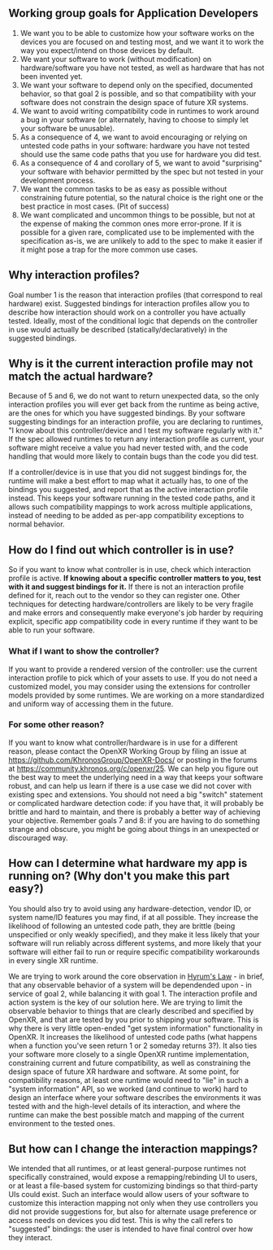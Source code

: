<!--
Copyright 2023 The Khronos Group, Inc.
SPDX-License-Identifier: CC-BY-4.0
-->

## Working group goals for Application Developers

1. We want you to be able to customize how your software works on the devices
   you are focused on and testing most, and we want it to work the way you
   expect/intend on those devices by default.
2. We want your software to work (without modification) on hardware/software you
   have not tested, as well as hardware that has not been invented yet.
3. We want your software to depend only on the specified, documented behavior,
   so that goal 2 is possible, and so that compatibility with your software does
   not constrain the design space of future XR systems.
4. We want to avoid writing compatibility code in runtimes to work around a bug
   in your software (or alternately, having to choose to simply let your
   software be unusable).
5. As a consequence of 4, we want to avoid encouraging or relying on untested
   code paths in your software: hardware you have not tested should use the same
   code paths that you use for hardware you did test.
6. As a consequence of 4 and corollary of 5, we want to avoid "surprising" your
   software with behavior permitted by the spec but not tested in your
   development process.
7. We want the common tasks to be as easy as possible without constraining
   future potential, so the natural choice is the right one or the best practice
   in most cases. (Pit of success)
8. We want complicated and uncommon things to be possible, but not at the
   expense of making the common ones more error-prone. If it is possible for a
   given rare, complicated use to be implemented with the specification as-is,
   we are unlikely to add to the spec to make it easier if it might pose a trap
   for the more common use cases.

## Why interaction profiles?

Goal number 1 is the reason that interaction profiles (that correspond to real
hardware) exist. Suggested bindings for interaction profiles allow you to
describe how interaction should work on a controller you have actually tested.
Ideally, most of the conditional logic that depends on the controller in use
would actually be described (statically/declaratively) in the suggested
bindings.

## Why is it the current interaction profile may not match the actual hardware?

Because of 5 and 6, we do not want to return unexpected data, so the only
interaction profiles you will ever get back from the runtime as being active,
are the ones for which you have suggested bindings. By your software suggesting
bindings for an interaction profile, you are declaring to runtimes, "I know
about this controller/device and I test my software regularly with it." If the
spec allowed runtimes to return any interaction profile as current, your
software might receive a value you had never tested with, and the code handling
that would more likely to contain bugs than the code you did test.

If a controller/device is in use that you did not suggest bindings for, the
runtime will make a best effort to map what it actually has, to one of the
bindings you suggested, and report that as the active interaction profile
instead. This keeps your software running in the tested code paths, and it
allows such compatibility mappings to work across multiple applications, instead
of needing to be added as per-app compatibility exceptions to normal behavior.

## How do I find out which controller is in use?

So if you want to know what controller is in use, check which interaction
profile is active. **If knowing about a specific controller matters to you, test
with it and suggest bindings for it.** If there is not an interaction profile
defined for it, reach out to the vendor so they can register one. Other
techniques for detecting hardware/controllers are likely to be very fragile and
make errors and consequently make everyone's job harder by requiring explicit,
specific app compatibility code in every runtime if they want to be able to run
your software.

### What if I want to show the controller?

If you want to provide a rendered version of the controller: use the current
interaction profile to pick which of your assets to use. If you do not need a
customized model, you may consider using the extensions for controller models
provided by some runtimes. We are working on a more standardized and uniform way
of accessing them in the future.

### For some other reason?

If you want to know what controller/hardware is in use for a different reason,
please contact the OpenXR Working Group by filing an issue at
<https://github.com/KhronosGroup/OpenXR-Docs/> or posting in the forums at
<https://community.khronos.org/c/openxr/25>. We can help you figure out the best
way to meet the underlying need in a way that keeps your software robust, and
can help us learn if there is a use case we did not cover with existing spec and
extensions. You should not need a big "switch" statement or complicated hardware
detection code: if you have that, it will probably be brittle and hard to
maintain, and there is probably a better way of achieving your objective.
Remember goals 7 and 8: if you are having to do something strange and obscure,
you might be going about things in an unexpected or discouraged way.

## How can I determine what hardware my app is running on? (Why don't you make this part easy?)

You should also try to avoid using any hardware-detection, vendor ID, or system
name/ID features you may find, if at all possible. They increase the likelihood
of following an untested code path, they are brittle (being unspecified or only
weakly specified), and they make it less likely that your software will run
reliably across different systems, and more likely that your software will
either fail to run or require specific compatibility workarounds in every single
XR runtime.

We are trying to work around the core observation in
[Hyrum's Law](https://www.hyrumslaw.com/) - in brief, that any observable
behavior of a system will be dependended upon - in service of goal 2, while
balancing it with goal 1. The interaction profile and action system is the key
of our solution here. We are trying to limit the observable behavior to things
that are clearly described and specified by OpenXR, and that are tested by you
prior to shipping your software. This is why there is very little open-ended
"get system information" functionality in OpenXR. It increases the likelihood of
untested code paths (what happens when a function you've seen return 1 or 2
someday returns 3?). It also ties your software more closely to a single OpenXR
runtime implementation, constraining current and future compatibility, as well
as constraining the design space of future XR hardware and software. At some
point, for compatibility reasons, at least one runtime would need to "lie" in
such a "system information" API, so we worked (and continue to work) hard to
design an interface where your software describes the environments it was tested
with and the high-level details of its interaction, and where the runtime can
make the best possible match and mapping of the current environment to the
tested ones.

## But how can I change the interaction mappings?

We intended that all runtimes, or at least general-purpose runtimes not
specifically constrained, would expose a remapping/rebinding UI to users, or at
least a file-based system for customizing bindings so that third-party UIs could
exist. Such an interface would allow users of your software to customize this
interaction mapping not only when they use controllers you did not provide
suggestions for, but also for alternate usage preference or access needs on
devices you did test. This is why the call refers to "suggested" bindings: the
user is intended to have final control over how they interact.
